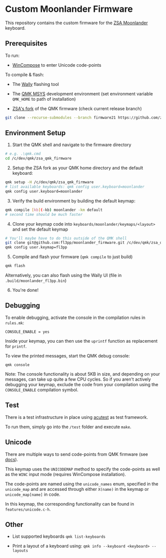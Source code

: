 # Custom Moonlander Firmware

This repository contains the custom firmware for the
[ZSA Moonlander](https://www.zsa.io/moonlander/) keyboard.

## Prerequisites

To run:

- [WinCompose](http://wincompose.info/) to enter Unicode code-points

To compile & flash:

- The [Wally](https://ergodox-ez.com/pages/wally) flashing tool

- The [QMK MSYS](https://msys.qmk.fm/) development environment (set
  environment variable `QMK_HOME` to path of installation)

- [ZSA's fork](https://github.com/zsa/qmk_firmware) of the QMK firmware (check current release branch)

``` bash
git clone --recurse-submodules --branch firmware21 https://github.com/zsa/qmk_firmware zsa_qmk_firmware
```

## Environment Setup

1. Start the QMK shell and navigate to the firmware directory

``` bash
# e.g. .\qmk.cmd
cd /c/dev/qmk/zsa_qmk_firmware
```

2. Setup the ZSA fork as your QMK home directory and the default keyboard:

``` bash
qmk setup -H /c/dev/qmk/zsa_qmk_firmware
# list available keyboards: qmk config user.keyboard=moonlander
qmk config user.keyboard=moonlander
```

3. Verify the build environment by building the default keymap:

``` bash
qmk compile [kb](-kb) moonlander -km default
# second time should be much faster
```

4. Clone your keymap code into `keyboards/moonlander/keymaps/<layout>` and
   set the default keymap

``` bash
# You'll maybe have to do this outside of the QMK shell
git clone git@github.com:fl3pp/moonlander_firmware.git /c/dev/qmk/zsa_qmk_firmware/keyboards/moonlander/keymaps/fl3pp
qmk config user.keymap=fl3pp
```

5. Compile and flash your firmware (`qmk compile` to just build)

``` bash
qmk flash
```

Alternatively, you can also flash using the Wally UI (file in
`.build/moonlander_fl3pp.bin`)

6. You're done!

## Debugging

To enable debugging, activate the console in the compilation rules in
`rules.mk`:

```
CONSOLE_ENABLE = yes
```

Inside your keymap, you can then use the `uprintf` function as replacement
for `printf`.

To view the printed messages, start the QMK debug console:

```
qmk console
```

Note: The console functionality is about 5KB in size, and depending on your
messages, can take up quite a few CPU cycles. So if you aren't actively
debugging your keymap, exclude the code from your compilation using the
`CONSOLE_ENABLE` compilation symbol.

## Test

There is a test infrastructure in place using
[acutest](https://github.com/mity/acutest) as test framework.

To run them, simply go into the `/test` folder and execute `make`.

## Unicode

There are multiple ways to send code-points from QMK firmware (see
[docs](https://docs.qmk.fm/#/feature_unicode)).

This keymap uses the `UNICODEMAP` method to specify the code-points as well
as the `WINC` input mode (requires WinCompose installation).

The code-points are named using the `unicode_names` enum, specified in the
`unicode_map` and are accessed through either `X(name)` in the keymap or
`unicode_map[name]` in code.

In this keymap, the corresponding functionality can be found in
`features/unicode.c-h`.

## Other

- List supported keyboards
  `qmk list-keyboards`

- Print a layout of a keyboard using:
  `qmk info --keyboard <keyboard> --layouts`


